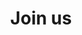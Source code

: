 ---
title: Join us
featured: 0
weight: 10
link: /#join-us
description: We're stronger together than we are apart - if you see something missing or mistaken here, please join us!
icon: globe
---